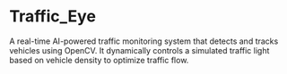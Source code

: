 # Traffic_Eye
A real-time AI-powered traffic monitoring system that detects and tracks vehicles using OpenCV. It dynamically controls a simulated traffic light based on vehicle density to optimize traffic flow.
